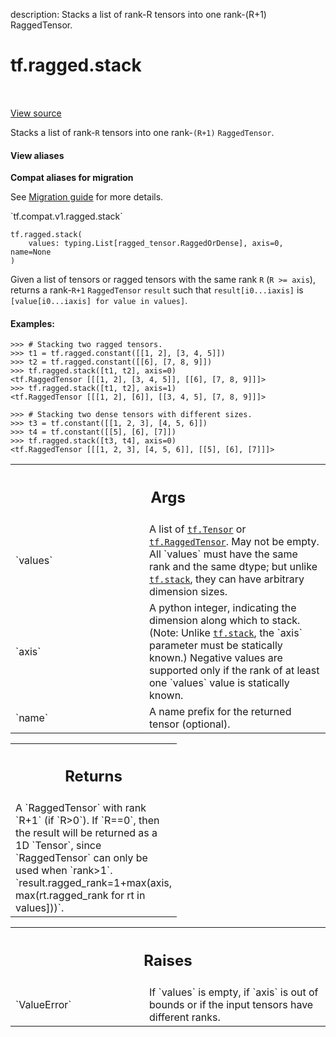 description: Stacks a list of rank-R tensors into one rank-(R+1) RaggedTensor.

<div itemscope itemtype="http://developers.google.com/ReferenceObject">
<meta itemprop="name" content="tf.ragged.stack" />
<meta itemprop="path" content="Stable" />
</div>

# tf.ragged.stack

<!-- Insert buttons and diff -->

<table class="tfo-notebook-buttons tfo-api nocontent" align="left">

</table>

<a target="_blank" class="external" href="/code/stable/tensorflow/python/ops/ragged/ragged_concat_ops.py">View source</a>



Stacks a list of rank-`R` tensors into one rank-`(R+1)` `RaggedTensor`.


<section class="expandable">
  <h4 class="showalways">View aliases</h4>
  <p>
<b>Compat aliases for migration</b>
<p>See
<a href="https://www.tensorflow.org/guide/migrate">Migration guide</a> for
more details.</p>
<p>`tf.compat.v1.ragged.stack`</p>
</p>
</section>

<pre class="devsite-click-to-copy prettyprint lang-py tfo-signature-link">
<code>tf.ragged.stack(
    values: typing.List[ragged_tensor.RaggedOrDense], axis=0, name=None
)
</code></pre>



<!-- Placeholder for "Used in" -->

Given a list of tensors or ragged tensors with the same rank `R`
(`R >= axis`), returns a rank-`R+1` `RaggedTensor` `result` such that
`result[i0...iaxis]` is `[value[i0...iaxis] for value in values]`.

#### Examples:

```
>>> # Stacking two ragged tensors.
>>> t1 = tf.ragged.constant([[1, 2], [3, 4, 5]])
>>> t2 = tf.ragged.constant([[6], [7, 8, 9]])
>>> tf.ragged.stack([t1, t2], axis=0)
<tf.RaggedTensor [[[1, 2], [3, 4, 5]], [[6], [7, 8, 9]]]>
>>> tf.ragged.stack([t1, t2], axis=1)
<tf.RaggedTensor [[[1, 2], [6]], [[3, 4, 5], [7, 8, 9]]]>
```

```
>>> # Stacking two dense tensors with different sizes.
>>> t3 = tf.constant([[1, 2, 3], [4, 5, 6]])
>>> t4 = tf.constant([[5], [6], [7]])
>>> tf.ragged.stack([t3, t4], axis=0)
<tf.RaggedTensor [[[1, 2, 3], [4, 5, 6]], [[5], [6], [7]]]>
```

<!-- Tabular view -->
 <table class="responsive fixed orange">
<colgroup><col width="214px"><col></colgroup>
<tr><th colspan="2"><h2 class="add-link">Args</h2></th></tr>

<tr>
<td>
`values`<a id="values"></a>
</td>
<td>
A list of <a href="../../tf/Tensor.md"><code>tf.Tensor</code></a> or <a href="../../tf/RaggedTensor.md"><code>tf.RaggedTensor</code></a>.  May not be empty. All
`values` must have the same rank and the same dtype; but unlike
<a href="../../tf/stack.md"><code>tf.stack</code></a>, they can have arbitrary dimension sizes.
</td>
</tr><tr>
<td>
`axis`<a id="axis"></a>
</td>
<td>
A python integer, indicating the dimension along which to stack.
(Note: Unlike <a href="../../tf/stack.md"><code>tf.stack</code></a>, the `axis` parameter must be statically known.)
Negative values are supported only if the rank of at least one
`values` value is statically known.
</td>
</tr><tr>
<td>
`name`<a id="name"></a>
</td>
<td>
A name prefix for the returned tensor (optional).
</td>
</tr>
</table>



<!-- Tabular view -->
 <table class="responsive fixed orange">
<colgroup><col width="214px"><col></colgroup>
<tr><th colspan="2"><h2 class="add-link">Returns</h2></th></tr>
<tr class="alt">
<td colspan="2">
A `RaggedTensor` with rank `R+1` (if `R>0`).
If `R==0`, then the result will be returned as a 1D `Tensor`, since
`RaggedTensor` can only be used when `rank>1`.
`result.ragged_rank=1+max(axis, max(rt.ragged_rank for rt in values]))`.
</td>
</tr>

</table>



<!-- Tabular view -->
 <table class="responsive fixed orange">
<colgroup><col width="214px"><col></colgroup>
<tr><th colspan="2"><h2 class="add-link">Raises</h2></th></tr>

<tr>
<td>
`ValueError`<a id="ValueError"></a>
</td>
<td>
If `values` is empty, if `axis` is out of bounds or if
the input tensors have different ranks.
</td>
</tr>
</table>

